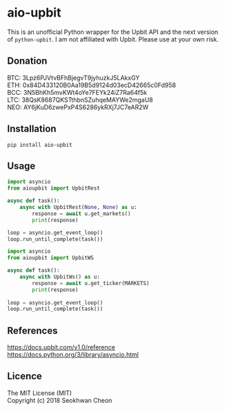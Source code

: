 aio-upbit
=========

This is an unofficial Python wrapper for the Upbit API and the next version of `python-upbit`. I am not affiliated with Upbit. Please use at your own risk.

Donation
--------

BTC: 3Lpz6PJVtvBFhBjegvT9jyhuzkJ5LAkxGY  
ETH: 0x84D433120B0Aa19B5d9124d03ecD42665c0Fd958  
BCC: 3N5BhKh5mvKWt4oYe7FEYk24iZ7Ra64f5k  
LTC: 38QsK8687QKSTthbnSZuhqeMAYWe2mgaU8  
NEO: AY6jKuD6zwePxP4S6286ykRXj7JC7eAR2W  

Installation
------------

```
pip install aio-upbit
```

Usage
-----

```python
import asyncio
from aioupbit import UpbitRest

async def task():
    async with UpbitRest(None, None) as u:
        response = await u.get_markets()
        print(response)

loop = asyncio.get_event_loop()
loop.run_until_complete(task())
```

```python
import asyncio
from aioupbit import UpbitWS

async def task():
    async with UpbitWs() as u:
        response = await u.get_ticker(MARKETS)
        print(response)
        
loop = asyncio.get_event_loop()
loop.run_until_complete(task())
```

References
----------

https://docs.upbit.com/v1.0/reference  
https://docs.python.org/3/library/asyncio.html

Licence
-------

The MIT License (MIT)  
Copyright (c) 2018 Seokhwan Cheon  
